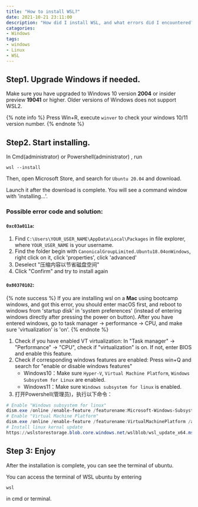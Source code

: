 ```yaml
---
title: "How to install WSL?"
date: 2021-10-21 23:11:00
description: "How did I install WSL, and what errors did I encountered?"
catagories:
- Windows
tags:
- windows
- Linux
- WSL
---
```



## Step1. Upgrade Windows if needed.

Make sure you have upgraded to Windows 10 version **2004** or insider preview **19041** or higher. Older versions of Windows does not support WSL2.

{% note info %}
Press Win+R, execute `winver` to check your windows 10/11 version number.
{% endnote %}


## Step2. Start installing.

In Cmd(administrator) or Powershell(administrator) , run 

```shell
wsl --install
```

Then, open Microsoft Store, and search for `Ubuntu 20.04` and download.

Launch it after the download is complete. You will see a command window with 'installing...'.


### Possible error code and solution:

####  `0xc03a011a`:

1. Find `C:\Users\YOUR_USER_NAME\AppData\Local\Packages` in file explorer, where `YOUR_USER_NAME` is your username.
2. Find the folder begin with `CanonicalGroupLimited.Ubuntu18.04onWindows`, right click on it, click 'properties', click 'advanced'
3. Deselect "压缩内容以节省磁盘空间"
4. Click "Confirm" and try to install again

#### `0x80370102`:

{% note success %}
If you are installing wsl on a **Mac** using bootcamp windows, and got this error, you should enter macOS first, and reboot to windows from 'startup disk' in 'system preferences' (instead of entering windows directly after pressing the power on button). After you have entered windows, go to task manager -> performance -> CPU, and make sure 'virtualization' is 'on'.
{% endnote %}


1. Check if you have enabled VT virtualization: In "Task manager" -> "Performance" -> "CPU", check if "virtualization" is on. If not, enter BIOS and enable this feature.
2. Check if corresponding windows features are enabled: Press win+Q and search for "enable or disable windows features"
   - Windows10：Make sure `Hyper-V`, `Virtual Machine Platform`, `Windows Subsystem for Linux` are enabled.
   - Windows11：Make sure `Windows subsystem for linux` is enabled.
3. 打开Powershell(管理员)，执行以下命令：

```powershell
# Enable "Windows subsystem for linux"
dism.exe /online /enable-feature /featurename:Microsoft-Windows-Subsystem-Linux /all /norestart
# Enable "Virtual Machine Platform"
dism.exe /online /enable-feature /featurename:VirtualMachinePlatform /all /norestart
# Install linux kernal update 
https://wslstorestorage.blob.core.windows.net/wslblob/wsl_update_x64.ms
```



## Step 3: Enjoy

After the installation is complete, you can see the terminal of ubuntu.

You can access the terminal of WSL ubuntu by entering 

```shell
wsl
```

in cmd or terminal.
